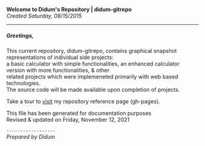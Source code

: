 **Welcome to Didum's Repository | didum-gitrepo**<br/>
*Created Saturday, 08/15/2015*

---

##### Greetings,

This current repository, didum-gitrepo, contains graphical snapshot representations of individual side projects:<br/>
a basic calculator with simple functionalities, an enhanced calculator version with more functionalities, & other<br/> related projects which were implemeneted primarily with web based technologies.<br/>
The source code will be made available upon completion of projects.


Take a tour to [visit](https://isdidum.github.io/didum-gitrepo/) my repository reference page (gh-pages).

This file has been generated for documentation purposes<br/>
Revised & updated on Friday, November 12, 2021

`------------------`<br/>
*Prepared by Didum*
